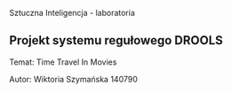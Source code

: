Sztuczna Inteligencja - laboratoria

## Projekt systemu regułowego DROOLS

Temat: Time Travel In Movies

Autor: Wiktoria Szymańska 140790
